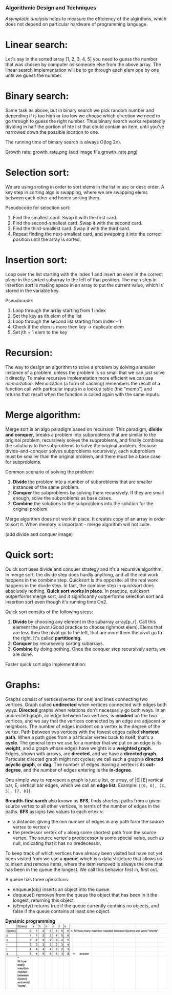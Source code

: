 ### Algorithmic Design and Techniques


*Asymptotic analysis* helps to measure the efficiency of the algirithms, which does not depend on particular hardware of programming language. 


# Linear search:

Let's say in the sorted array [1, 2, 3, 4, 5] you need to guess the number that was chosen by computer os someone else from the above array. The linear search implementation will be to go through each elem one by one until we guess the number. 

# Binary search: 

Same task as above, but in binary search we pick random number and depending if is too high or too low we choose which direction we need to go through to guess the right number. Thus binary search works repeatedly dividing in half the portion of hte list that could contain an item, until you've narrowed down the possible location to one. 

The running time of bimary search is always O(log 2n). 

Growth rate: 
growth_rate.png
(add image file growth_rate.png)


# Selection sort: 

We are using sroting in order to sort elems in the list in asc or desc order.
A key step in sorting algo is swapping, where we are swapping elems between each other and hence sorting them. 

Pseudocode for selection sort:
1. Find the smallest card. Swap it with the first card.
2. Find the second-smallest card. Swap it with the second card.
3. Find the third-smallest card. Swap it with the third card.
4. Repeat finding the next-smallest card, and swapping it into the correct position until the array is sorted.


# Insertion sort:

Loop over the list starting with the index 1 and insert an elem in the correct place in the sorted subarray to the left of that position. The main step in insertion sort is making space in an array to put the current value, which is stored in the variable key.

Pseudocode:
1. Loop through the array starting from 1 index
2. Set the key as ith elem of the list 
3. Loop through the second list starting from index - 1
4. Check if the elem is more then key -> duplicate elem 
5. Set jth + 1 elem to the key

# Recursion:
The way to design an algorithm to solve a problem by solving a smaller instance of a problem, unless the problem is so small that we can just solve it directly. 
To make recursive implemetation more efficient we can use *memoization*. Memoization (a form of caching) remembers the result of a function call with particular inputs in a lookup table (the "memo") and returns that result when the function is called again with the same inputs.

# Merge algorithm:
Merge sort is an algo paradigm based on recursion. This paradigm, **divide and conquer**, breaks a problem into subproblems that are similar to the original problem, recursively solves the subproblems, and finally combines the solutions to the subproblems to solve the original problem. Because divide-and-conquer solves subproblems recursively, each subproblem must be smaller than the original problem, and there must be a base case for subproblems. 

Common scenario of solving the problem: 
1. **Divide** the problem into a number of subproblems that are smaller instances of the same problem.
2. **Conquer** the subproblems by solving them recursively. If they are small enough, solve the subproblems as base cases.
3. **Combine** the solutions to the subproblems into the solution for the original problem.

Merge algorithm does not work in place. It creates copy of an array in order to sort it. When memory is important - merge algorithm will not suite.

(add divide and conquer image)


# Quick sort:
Quick sort uses divide and conquer strategy and it's a recursive algorithm. In merge sort, the divide step does hardly anything, and all the real work happens in the combine step. Quicksort is the opposite: all the real work happens in the divide step. In fact, the combine step in quicksort does absolutely nothing. **Quick sort works in place.** In practice, quicksort outperforms merge sort, and it significantly outperforms selection sort and insertion sort even though it's running time On2.

Quick sort constits of the following steps:
1. **Divide** by choosing any element in the subarray array[p..r]. Call this element the pivot.(Good practice to choose righmost elem). Elems that are less then the pivot go to the left, that are more them the pivot go to the right. It's called **partitioning.** 
2. **Conquer** by recursevely sorting subarrays.
3. **Combine** by doing nothing. Once the conquer step recursively sorts, we are done.

Faster quick sort algo implementation: 



# Graphs:
Graphs consist of vertices(vertex for one) and lines connecting two vertices. Graph called **undirected** when vertices connected with edges both ways. **Directed** graphs when relations don't necessarily go both ways. 
In an undirected graph, an edge between two vertices, is **incident** on the two vertices, and we say that the vertices connected by an edge are adjacent or neighbors. The number of edges incident on a vertex is the degree of the vertex. Path between two vertices with the fewest edges called **shortest path**.
When a path goes from a particular vertex back to itself, that's a **cycle**.
The general term we use for a number that we put on an edge is its **weight**, and a graph whose edges have weights is a **weighted graph**. 
Edges, shown with arrows, are **directed**, and we have a **directed graph**. Particular directed graph might not cycles; we call such a graph a **directed acyclic graph**, or **dag**.
The number of edges leaving a vertex is its **out-degree**, and the number of edges entering is the **in-degree**.

One simple way to represent a graph is just a list, or array, of |E|∣E∣vertical bar, E, vertical bar edges, which we call an **edge list**.  Example: `[[0, 6], [3, 5], [7, 8]]`

**Breadth-first sarch** also known as **BFS**, finds shortest paths from a given source vertex to all other vertices, in terms of the number of edges in the paths.
**BFS** assigns two values to each ertex *v*:
- a distance. giving the min number of edges in any path form the source vertex to vertex v
- the predessor vertex of v along some shortest path from the source vertex. The source vertex's predecessor is some special value, such as null, indicating that it has no predecessor.

To keep track of which vertices have already been visited but have not yet been visited from we use a **queue**, which is a data structure that allows us to insert and remove items, where the item removed is always the one that has been in the queue the longest. We call this behavior first in, first out. 

A queue has three operations:
- enqueue(obj) inserts an object into the queue.
- dequeue() removes from the queue the object that has been in it the longest, returning this object.
- isEmpty() returns true if the queue currently contains no objects, and false if the queue contains at least one object.


**Dynamic programming**
![DP table Levenshtein distance problem](levenstein.png)








